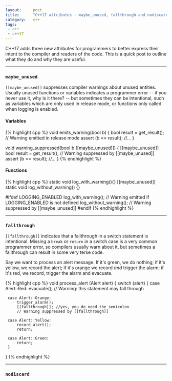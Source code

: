 ```yaml
---
layout:     post
title:      "C++17 attributes - maybe_unused, fallthrough and nodiscard"
category:   c++
tags:
 - c++ 
 - c++17
---
```


C++17 adds three new attributes for programmers to better express their intent to the compiler and readers of the code. This is a quick post to outline what they do and why they are useful.

-------------------

### `maybe_unused`

`[[maybe_unused]]` suppresses compiler warnings about unused entities. Usually unused functions or variables indicates a programmer error -- if you never use it, why is it there? -- but sometimes they can be intentional, such as variables which are only used in release mode, or functions only called when logging is enabled.

#### Variables
{% highlight cpp %}
void emits_warning(bool b) {
     bool result = get_result();
     // Warning emitted in release mode
     assert (b == result);
     //...
}

void warning_suppressed(bool b [[maybe_unused]]) {
     [[maybe_unused]] bool result = get_result();
     // Warning suppressed by [[maybe_unused]]
     assert (b == result);
     //...
}
{% endhighlight %}

#### Functions

{% highlight cpp %}
static void log_with_warning(){}
[[maybe_unused]] static void log_without_warning() {}

#ifdef LOGGING_ENABLED
log_with_warning();    // Warning emitted if LOGGING_ENABLED is not defined
log_without_warning(); // Warning suppressed by [[maybe_unused]]
#endif
{% endhighlight %}

-------------------

### `fallthrough`

`[[fallthrough]]` indicates that a fallthrough in a switch statement is intentional. Missing a `break` or `return` in a switch case is a very common programmer error, so compilers usually warn about it, but sometimes a fallthrough can result in some very terse code.

Say we want to process an alert message. If it's green, we do nothing; if it's yellow, we record the alert; if it's orange we record *and* trigger the alarm; if it's red, we record, trigger the alarm and evacuate.

{% highlight cpp %}
void process_alert (Alert alert) {
     switch (alert) {
     case Alert::Red:
         evacuate();
         // Warning: this statement may fall through

     case Alert::Orange:
         trigger_alarm();
         [[fallthrough]]; //yes, you do need the semicolon
         // Warning suppressed by [[fallthrough]]

     case Alert::Yellow:
         record_alert();
         return;
         
     case Alert::Green:
         return;
     }
}
{% endhighlight %}

-------------------

### `nodiscard`

